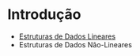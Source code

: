 # Introdução

- [Estruturas de Dados Lineares](https://github.com/ErikaEspindola/Maratona/blob/master/Estrutura%20de%20Dados/Introducao/lineares.md)
- Estruturas de Dados Não-Lineares
